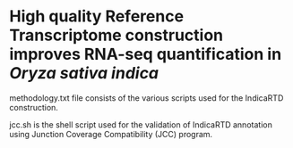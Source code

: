 # High quality Reference Transcriptome construction improves RNA-seq quantification in <i>Oryza sativa indica</i>

methodology.txt file consists of the various scripts used for the IndicaRTD construction.

jcc.sh is the shell script used for the validation of IndicaRTD annotation using Junction Coverage Compatibility (JCC) program.
